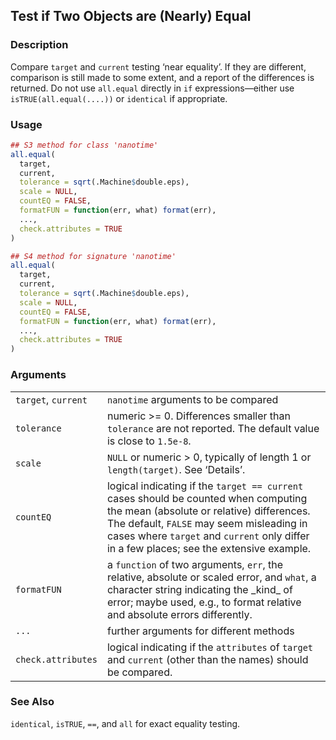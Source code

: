 

## Test if Two Objects are (Nearly) Equal

### Description

Compare `target` and `current` testing ‘near equality’. If they are
different, comparison is still made to some extent, and a report of the
differences is returned. Do not use `all.equal` directly in `if`
expressions—either use `isTRUE(all.equal(....))` or `identical` if
appropriate.

### Usage

``` R
## S3 method for class 'nanotime'
all.equal(
  target,
  current,
  tolerance = sqrt(.Machine$double.eps),
  scale = NULL,
  countEQ = FALSE,
  formatFUN = function(err, what) format(err),
  ...,
  check.attributes = TRUE
)

## S4 method for signature 'nanotime'
all.equal(
  target,
  current,
  tolerance = sqrt(.Machine$double.eps),
  scale = NULL,
  countEQ = FALSE,
  formatFUN = function(err, what) format(err),
  ...,
  check.attributes = TRUE
)
```

### Arguments

|                     |                                                                                                                                                                                                                                                                          |
|---------------------|--------------------------------------------------------------------------------------------------------------------------------------------------------------------------------------------------------------------------------------------------------------------------|
| `target`, `current` | `nanotime` arguments to be compared                                                                                                                                                                                                                                      |
| `tolerance`         | numeric \>= 0. Differences smaller than `tolerance` are not reported. The default value is close to `1.5e-8`.                                                                                                                                                            |
| `scale`             | `NULL` or numeric \> 0, typically of length 1 or `length(target)`. See ‘Details’.                                                                                                                                                                                        |
| `countEQ`           | logical indicating if the `target == current` cases should be counted when computing the mean (absolute or relative) differences. The default, `FALSE` may seem misleading in cases where `target` and `current` only differ in a few places; see the extensive example. |
| `formatFUN`         | a `function` of two arguments, `err`, the relative, absolute or scaled error, and `what`, a character string indicating the \_kind\_ of error; maybe used, e.g., to format relative and absolute errors differently.                                                     |
| `...`               | further arguments for different methods                                                                                                                                                                                                                                  |
| `check.attributes`  | logical indicating if the `attributes` of `target` and `current` (other than the names) should be compared.                                                                                                                                                              |

### See Also

`identical`, `isTRUE`, `==`, and `all` for exact equality testing.


